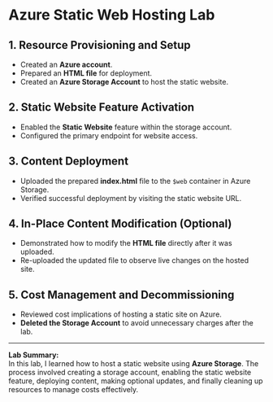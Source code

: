 # Azure Static Web Hosting Lab

## 1. Resource Provisioning and Setup
- Created an **Azure account**.
- Prepared an **HTML file** for deployment.
- Created an **Azure Storage Account** to host the static website.

## 2. Static Website Feature Activation
- Enabled the **Static Website** feature within the storage account.
- Configured the primary endpoint for website access.

## 3. Content Deployment
- Uploaded the prepared **index.html** file to the `$web` container in Azure Storage.
- Verified successful deployment by visiting the static website URL.

## 4. In-Place Content Modification (Optional)
- Demonstrated how to modify the **HTML file** directly after it was uploaded.
- Re-uploaded the updated file to observe live changes on the hosted site.

## 5. Cost Management and Decommissioning
- Reviewed cost implications of hosting a static site on Azure.
- **Deleted the Storage Account** to avoid unnecessary charges after the lab.

---
**Lab Summary:**  
In this lab, I learned how to host a static website using **Azure Storage**. The process involved creating a storage account, enabling the static website feature, deploying content, making optional updates, and finally cleaning up resources to manage costs effectively.

